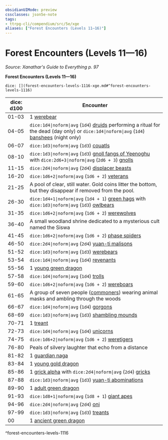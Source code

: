 ```yaml
---
obsidianUIMode: preview
cssclasses: json5e-note
tags:
- ttrpg-cli/compendium/src/5e/xge
aliases: ["Forest Encounters (Levels 11—16)"]
---
```

# Forest Encounters (Levels 11—16)
*Source: Xanathar's Guide to Everything p. 97* 

**Forest Encounters (Levels 11—16)**

`dice: [](forest-encounters-levels-1116-xge.md#^forest-encounters-levels-1116)`

| dice: d100 | Encounter |
|------------|-----------|
| 01-03 | 1 [werebear](3-Compendium/bestiary/monstrosity/werebear-xmm.md) |
| 04-05 | `dice:1d4\|noform\|avg` (`1d4`) [druids](3-Compendium/bestiary/humanoid/druid-xmm.md) performing a ritual for the dead (day only) or `dice:1d4\|noform\|avg` (`1d4`) [banshees](3-Compendium/bestiary/undead/banshee-xmm.md) (night only) |
| 06-07 | `dice:1d3\|noform\|avg` (`1d3`) [couatls](3-Compendium/bestiary/celestial/couatl-xmm.md) |
| 08-10 | `dice:1d3\|noform\|avg` (`1d3`) [gnoll fangs of Yeenoghu](3-Compendium/bestiary/fiend/gnoll-fang-of-yeenoghu-xmm.md) with `dice:2d6+3\|noform\|avg` (`2d6 + 3`) [gnolls](3-Compendium/bestiary/fiend/gnoll-warrior-xmm.md) |
| 11-15 | `dice:2d4\|noform\|avg` (`2d4`) [displacer beasts](3-Compendium/bestiary/monstrosity/displacer-beast-xmm.md) |
| 16-20 | `dice:1d6+2\|noform\|avg` (`1d6 + 2`) [veterans](3-Compendium/bestiary/humanoid/warrior-veteran-xmm.md) |
| 21-25 | A pool of clear, still water. Gold coins litter the bottom, but they disappear if removed from the pool. |
| 26-30 | `dice:1d4+1\|noform\|avg` (`1d4 + 1`) [green hags](3-Compendium/bestiary/fey/green-hag-xmm.md) with `dice:1d3\|noform\|avg` (`1d3`) [owlbears](3-Compendium/bestiary/monstrosity/owlbear-xmm.md) |
| 31-35 | `dice:1d6+2\|noform\|avg` (`1d6 + 2`) [werewolves](3-Compendium/bestiary/monstrosity/werewolf-xmm.md) |
| 36-40 | A small woodland shrine dedicated to a mysterious cult named the Siswa |
| 41-45 | `dice:1d6+2\|noform\|avg` (`1d6 + 2`) [phase spiders](3-Compendium/bestiary/monstrosity/phase-spider-xmm.md) |
| 46-50 | `dice:2d4\|noform\|avg` (`2d4`) [yuan-ti malisons](3-Compendium/bestiary/monstrosity/yuan-ti-malison-type-1-xmm.md) |
| 51-52 | `dice:1d3\|noform\|avg` (`1d3`) [werebears](3-Compendium/bestiary/monstrosity/werebear-xmm.md) |
| 53-54 | `dice:1d4\|noform\|avg` (`1d4`) [revenants](3-Compendium/bestiary/undead/revenant-xmm.md) |
| 55-56 | 1 [young green dragon](3-Compendium/bestiary/dragon/young-green-dragon-xmm.md) |
| 57-58 | `dice:1d4\|noform\|avg` (`1d4`) [trolls](3-Compendium/bestiary/giant/troll-xmm.md) |
| 59-60 | `dice:1d6+2\|noform\|avg` (`1d6 + 2`) [wereboars](3-Compendium/bestiary/monstrosity/wereboar-xmm.md) |
| 61-65 | A group of seven people ([commoners](3-Compendium/bestiary/humanoid/commoner-xmm.md)) wearing animal masks and ambling through the woods |
| 66-67 | `dice:1d4\|noform\|avg` (`1d4`) [gorgons](3-Compendium/bestiary/construct/gorgon-xmm.md) |
| 68-69 | `dice:1d3\|noform\|avg` (`1d3`) [shambling mounds](3-Compendium/bestiary/plant/shambling-mound-xmm.md) |
| 70-71 | 1 [treant](3-Compendium/bestiary/plant/treant-xmm.md) |
| 72-73 | `dice:1d4\|noform\|avg` (`1d4`) [unicorns](3-Compendium/bestiary/celestial/unicorn-xmm.md) |
| 74-75 | `dice:1d6+2\|noform\|avg` (`1d6 + 2`) [weretigers](3-Compendium/bestiary/monstrosity/weretiger-xmm.md) |
| 76-80 | Peals of silvery laughter that echo from a distance |
| 81-82 | 1 [guardian naga](3-Compendium/bestiary/celestial/guardian-naga-xmm.md) |
| 83-84 | 1 [young gold dragon](3-Compendium/bestiary/dragon/young-gold-dragon-xmm.md) |
| 85-86 | 1 [grick alpha](3-Compendium/bestiary/aberration/grick-ancient-xmm.md) with `dice:2d4\|noform\|avg` (`2d4`) [gricks](3-Compendium/bestiary/aberration/grick-xmm.md) |
| 87-88 | `dice:1d3\|noform\|avg` (`1d3`) [yuan-ti abominations](3-Compendium/bestiary/monstrosity/yuan-ti-abomination-xmm.md) |
| 89-90 | 1 [adult green dragon](3-Compendium/bestiary/dragon/adult-green-dragon-xmm.md) |
| 91-93 | `dice:1d8+1\|noform\|avg` (`1d8 + 1`) [giant apes](3-Compendium/bestiary/beast/giant-ape-xmm.md) |
| 94-96 | `dice:2d4\|noform\|avg` (`2d4`) [oni](3-Compendium/bestiary/fiend/oni-xmm.md) |
| 97-99 | `dice:1d3\|noform\|avg` (`1d3`) [treants](3-Compendium/bestiary/plant/treant-xmm.md) |
| 00 | 1 [ancient green dragon](3-Compendium/bestiary/dragon/ancient-green-dragon-xmm.md) |
^forest-encounters-levels-1116